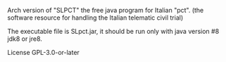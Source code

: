 Arch version of "SLPCT" the free java program for Italian "pct". (the software resource for handling the Italian telematic civil trial)

The executable file is SLpct.jar, it should be run only with java version #8  jdk8 or jre8.

License GPL-3.0-or-later

